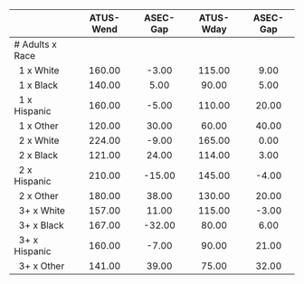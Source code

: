 
|                      |    ATUS-Wend |     ASEC-Gap |    ATUS-Wday |     ASEC-Gap |
| -------------------- | :----------: | :----------: | :----------: | :----------: |
| # Adults x Race      |              |              |              |              |
| &nbsp;&nbsp;1 x White |       160.00 |        -3.00 |       115.00 |         9.00 |
| &nbsp;&nbsp;1 x Black |       140.00 |         5.00 |        90.00 |         5.00 |
| &nbsp;&nbsp;1 x Hispanic |       160.00 |        -5.00 |       110.00 |        20.00 |
| &nbsp;&nbsp;1 x Other |       120.00 |        30.00 |        60.00 |        40.00 |
| &nbsp;&nbsp;2 x White |       224.00 |        -9.00 |       165.00 |         0.00 |
| &nbsp;&nbsp;2 x Black |       121.00 |        24.00 |       114.00 |         3.00 |
| &nbsp;&nbsp;2 x Hispanic |       210.00 |       -15.00 |       145.00 |        -4.00 |
| &nbsp;&nbsp;2 x Other |       180.00 |        38.00 |       130.00 |        20.00 |
| &nbsp;&nbsp;3+ x White |       157.00 |        11.00 |       115.00 |        -3.00 |
| &nbsp;&nbsp;3+ x Black |       167.00 |       -32.00 |        80.00 |         6.00 |
| &nbsp;&nbsp;3+ x Hispanic |       160.00 |        -7.00 |        90.00 |        21.00 |
| &nbsp;&nbsp;3+ x Other |       141.00 |        39.00 |        75.00 |        32.00 |

